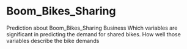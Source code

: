 # Boom_Bikes_Sharing
Prediction about Boom_Bikes_Sharing Business 
Which variables are significant in predicting the demand for shared bikes. How well those variables describe the bike demands
